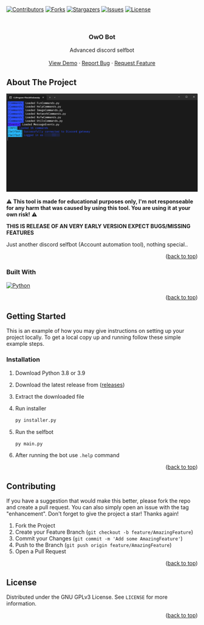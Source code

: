 <a name="readme-top"></a>

[![Contributors][contributors-shield]][contributors-url]
[![Forks][forks-shield]][forks-url]
[![Stargazers][stars-shield]][stars-url]
[![Issues][issues-shield]][issues-url]
[![License][license-shield]][license-url]



<!-- PROJECT LOGO -->
<br />
<div align="center">

<h3 align="center">OwO Bot</h3>

  <p align="center">
    Advanced discord selfbot
    <br />
    <br />
    <a href="https://github.com/XiroXD/OwO-Bot">View Demo</a>
    ·
    <a href="https://github.com/XiroXD/OwO-Bot/issues">Report Bug</a>
    ·
    <a href="https://github.com/XiroXD/OwO-Bot/issues">Request Feature</a>
  </p>
</div>



<!-- ABOUT THE PROJECT -->
## About The Project

![OwO Bot Screen Shot][product-screenshot]

⚠️ **This tool is made for educational purposes only, I'm not responseable for any harm that was caused by using this tool. You are using it at your own risk!** ⚠️

**THIS IS RELEASE OF AN VERY EARLY VERSION EXPECT BUGS/MISSING FEATURES**

Just another discord selfbot (Account automation tool), nothing special..

<p align="right">(<a href="#readme-top">back to top</a>)</p>


### Built With

[![Python][Python]][Python-url]

<p align="right">(<a href="#readme-top">back to top</a>)</p>



<!-- GETTING STARTED -->
## Getting Started

This is an example of how you may give instructions on setting up your project locally.
To get a local copy up and running follow these simple example steps.

### Installation

1. Download Python 3.8 or 3.9

2. Download the latest release from ([releases](https://github.com/XiroXD/OwO-Bot/releases))
3. Extract the downloaded file
4. Run installer
   ```sh
   py installer.py
   ```
5. Run the selfbot
   ```sh
   py main.py
   ```
6. After running the bot use `.help` command


<p align="right">(<a href="#readme-top">back to top</a>)</p>


<!-- CONTRIBUTING -->
## Contributing

If you have a suggestion that would make this better, please fork the repo and create a pull request. You can also simply open an issue with the tag "enhancement".
Don't forget to give the project a star! Thanks again!

1. Fork the Project
2. Create your Feature Branch (`git checkout -b feature/AmazingFeature`)
3. Commit your Changes (`git commit -m 'Add some AmazingFeature'`)
4. Push to the Branch (`git push origin feature/AmazingFeature`)
5. Open a Pull Request

<p align="right">(<a href="#readme-top">back to top</a>)</p>



<!-- LICENSE -->
## License

Distributed under the GNU GPLv3 License. See `LICENSE` for more information.

<p align="right">(<a href="#readme-top">back to top</a>)</p>





<!-- MARKDOWN LINKS & IMAGES -->
<!-- https://www.markdownguide.org/basic-syntax/#reference-style-links -->
[contributors-shield]: https://img.shields.io/github/contributors/XiroXD/OwO-Bot.svg?style=for-the-badge
[contributors-url]: https://github.com/XiroXD/OwO-Bot/graphs/contributors
[forks-shield]: https://img.shields.io/github/forks/XiroXD/OwO-Bot.svg?style=for-the-badge
[forks-url]: https://github.com/XiroXD/OwO-Bot/network/members
[stars-shield]: https://img.shields.io/github/stars/XiroXD/OwO-Bot.svg?style=for-the-badge
[stars-url]: https://github.com/XiroXD/OwO-Bot/stargazers
[issues-shield]: https://img.shields.io/github/issues/XiroXD/OwO-Bot.svg?style=for-the-badge
[issues-url]: https://github.com/XiroXD/OwO-Bot/issues
[license-shield]: https://img.shields.io/github/license/XiroXD/OwO-Bot.svg?style=for-the-badge
[license-url]: https://github.com/XiroXD/OwO-Bot/blob/master/LICENSE.txt
[product-screenshot]: images/screenshot.png
[Python]: https://img.shields.io/badge/Python-3776AB?style=for-the-badge&logo=python&logoColor=white
[Python-url]: https://python.org/